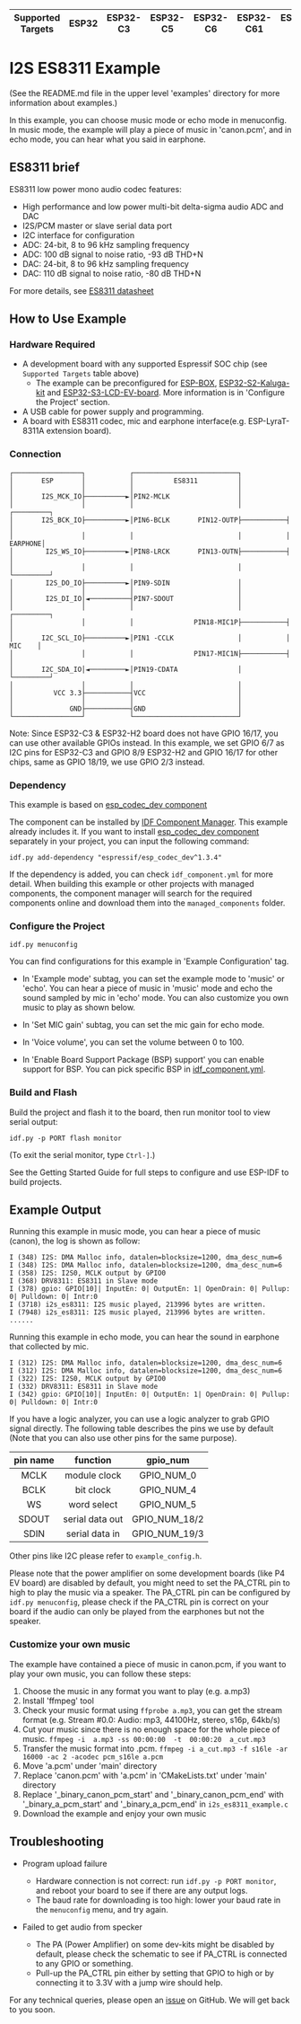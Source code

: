| Supported Targets | ESP32 | ESP32-C3 | ESP32-C5 | ESP32-C6 | ESP32-C61 | ESP32-H2 | ESP32-H4 | ESP32-P4 | ESP32-S2 | ESP32-S3 |
| ----------------- | ----- | -------- | -------- | -------- | --------- | -------- | -------- | -------- | -------- | -------- |

# I2S ES8311 Example

(See the README.md file in the upper level 'examples' directory for more information about examples.)

In this example, you can choose music mode or echo mode in menuconfig. In music mode, the example will play a piece of music in 'canon.pcm', and in echo mode, you can hear what you said in earphone.

## ES8311 brief

ES8311 low power mono audio codec features:

- High performance and low power multi-bit delta-sigma audio ADC and DAC
- I2S/PCM master or slave serial data port
- I2C interface for configuration
- ADC: 24-bit, 8 to 96 kHz sampling frequency
- ADC: 100 dB signal to noise ratio, -93 dB THD+N
- DAC: 24-bit, 8 to 96 kHz sampling frequency
- DAC: 110 dB signal to noise ratio, -80 dB THD+N

For more details, see [ES8311 datasheet](http://www.everest-semi.com/pdf/ES8311%20PB.pdf)

## How to Use Example

### Hardware Required

* A development board with any supported Espressif SOC chip (see `Supported Targets` table above)
    * The example can be preconfigured for [ESP-BOX](https://components.espressif.com/components/espressif/esp-box), [ESP32-S2-Kaluga-kit](https://components.espressif.com/components/espressif/esp32_s2_kaluga_kit) and [ESP32-S3-LCD-EV-board](https://components.espressif.com/components/espressif/esp32_s3_lcd_ev_board). More information is in 'Configure the Project' section.
* A USB cable for power supply and programming.
* A board with ES8311 codec, mic and earphone interface(e.g. ESP-LyraT-8311A extension board).

### Connection
```
┌─────────────────┐           ┌──────────────────────────┐
│       ESP       │           │          ES8311          │
│                 │           │                          │
│       I2S_MCK_IO├──────────►│PIN2-MCLK                 │
│                 │           │                          │           ┌─────────┐
│       I2S_BCK_IO├──────────►│PIN6-BCLK       PIN12-OUTP├───────────┤         │
│                 │           │                          │           │ EARPHONE│
│        I2S_WS_IO├──────────►│PIN8-LRCK       PIN13-OUTN├───────────┤         │
│                 │           │                          │           └─────────┘
│        I2S_DO_IO├──────────►│PIN9-SDIN                 │
│                 │           │                          │
│        I2S_DI_IO│◄──────────┤PIN7-SDOUT                │
│                 │           │                          │           ┌─────────┐
│                 │           │               PIN18-MIC1P├───────────┤         │
│       I2C_SCL_IO├──────────►│PIN1 -CCLK                │           │  MIC    │
│                 │           │               PIN17-MIC1N├───────────┤         │
│       I2C_SDA_IO│◄─────────►│PIN19-CDATA               │           └─────────┘
│                 │           │                          │
│          VCC 3.3├───────────┤VCC                       │
│                 │           │                          │
│              GND├───────────┤GND                       │
└─────────────────┘           └──────────────────────────┘
```
Note: Since ESP32-C3 & ESP32-H2 board does not have GPIO 16/17, you can use other available GPIOs instead. In this example, we set GPIO 6/7 as I2C pins for ESP32-C3 and GPIO 8/9 ESP32-H2 and GPIO 16/17 for other chips, same as GPIO 18/19, we use GPIO 2/3 instead.

### Dependency

This example is based on [esp_codec_dev component](https://components.espressif.com/components/espressif/esp_codec_dev)

The component can be installed by [IDF Component Manager](https://docs.espressif.com/projects/esp-idf/en/latest/esp32/api-guides/tools/idf-component-manager.html). This example already includes it. If you want to install [esp_codec_dev component](https://components.espressif.com/components/espressif/esp_codec_dev) separately in your project, you can input the following command:
```
idf.py add-dependency "espressif/esp_codec_dev^1.3.4"
```

If the dependency is added, you can check `idf_component.yml` for more detail. When building this example or other projects with managed components, the component manager will search for the required components online and download them into the `managed_components` folder.

### Configure the Project

```
idf.py menuconfig
```
You can find configurations for this example in 'Example Configuration' tag.

* In 'Example mode' subtag, you can set the example mode to 'music' or 'echo'. You can hear a piece of music in 'music' mode and echo the sound sampled by mic in 'echo' mode. You can also customize you own music to play as shown below.

* In 'Set MIC gain' subtag, you can set the mic gain for echo mode.

* In 'Voice volume', you can set the volume between 0 to 100.

* In 'Enable Board Support Package (BSP) support' you can enable support for BSP. You can pick specific BSP in [idf_component.yml](main/idf_component.yml).

### Build and Flash

Build the project and flash it to the board, then run monitor tool to view serial output:

```
idf.py -p PORT flash monitor
```

(To exit the serial monitor, type ``Ctrl-]``.)

See the Getting Started Guide for full steps to configure and use ESP-IDF to build projects.

## Example Output

Running this example in music mode, you can hear a piece of music (canon), the log is shown as follow:

```
I (348) I2S: DMA Malloc info, datalen=blocksize=1200, dma_desc_num=6
I (348) I2S: DMA Malloc info, datalen=blocksize=1200, dma_desc_num=6
I (358) I2S: I2S0, MCLK output by GPIO0
I (368) DRV8311: ES8311 in Slave mode
I (378) gpio: GPIO[10]| InputEn: 0| OutputEn: 1| OpenDrain: 0| Pullup: 0| Pulldown: 0| Intr:0
I (3718) i2s_es8311: I2S music played, 213996 bytes are written.
I (7948) i2s_es8311: I2S music played, 213996 bytes are written.
......
```

Running this example in echo mode, you can hear the sound in earphone that collected by mic.
```
I (312) I2S: DMA Malloc info, datalen=blocksize=1200, dma_desc_num=6
I (312) I2S: DMA Malloc info, datalen=blocksize=1200, dma_desc_num=6
I (322) I2S: I2S0, MCLK output by GPIO0
I (332) DRV8311: ES8311 in Slave mode
I (342) gpio: GPIO[10]| InputEn: 0| OutputEn: 1| OpenDrain: 0| Pullup: 0| Pulldown: 0| Intr:0
```

If you have a logic analyzer, you can use a logic analyzer to grab GPIO signal directly. The following table describes the pins we use by default (Note that you can also use other pins for the same purpose).

| pin name| function | gpio_num |
|:---:|:---:|:---:|
| MCLK  |module clock   | GPIO_NUM_0|
| BCLK  |bit clock      | GPIO_NUM_4 |
| WS    |word select    | GPIO_NUM_5 |
| SDOUT |serial data out| GPIO_NUM_18/2 |
| SDIN  |serial data in | GPIO_NUM_19/3 |

Other pins like I2C please refer to `example_config.h`.

Please note that the power amplifier on some development boards (like P4 EV board) are disabled by default, you might need to set the PA_CTRL pin to high to play the music via a speaker.
The PA_CTRL pin can be configured by `idf.py menuconfig`, please check if the PA_CTRL pin is correct on your board if the audio can only be played from the earphones but not the speaker.

### Customize your own music

The example have contained a piece of music in canon.pcm, if you want to play your own music, you can follow these steps:

1. Choose the music in any format you want to play (e.g. a.mp3)
2. Install 'ffmpeg' tool
3. Check your music format using ```ffprobe a.mp3```, you can get the stream format (e.g. Stream #0.0: Audio: mp3, 44100Hz, stereo, s16p, 64kb/s)
4. Cut your music since there is no enough space for the whole piece of music. ```ffmpeg -i  a.mp3 -ss 00:00:00  -t  00:00:20  a_cut.mp3```
5. Transfer the music format into .pcm. ```ffmpeg -i a_cut.mp3 -f s16le -ar 16000 -ac 2 -acodec pcm_s16le a.pcm```
6. Move 'a.pcm' under 'main' directory
7. Replace 'canon.pcm' with 'a.pcm' in 'CMakeLists.txt' under 'main' directory
8. Replace '_binary_canon_pcm_start' and '_binary_canon_pcm_end' with '_binary_a_pcm_start' and '_binary_a_pcm_end' in `i2s_es8311_example.c`
9. Download the example and enjoy your own music

## Troubleshooting

* Program upload failure

    * Hardware connection is not correct: run `idf.py -p PORT monitor`, and reboot your board to see if there are any output logs.
    * The baud rate for downloading is too high: lower your baud rate in the `menuconfig` menu, and try again.

* Failed to get audio from specker

    * The PA (Power Amplifier) on some dev-kits might be disabled by default, please check the schematic to see if PA_CTRL is connected to any GPIO or something.
    * Pull-up the PA_CTRL pin either by setting that GPIO to high or by connecting it to 3.3V with a jump wire should help.

For any technical queries, please open an [issue](https://github.com/espressif/esp-idf/issues) on GitHub. We will get back to you soon.
